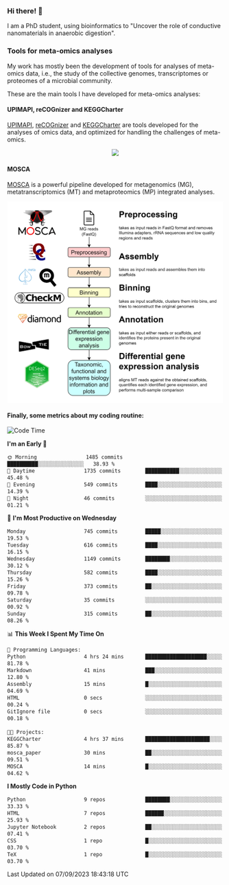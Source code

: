 ### Hi there! 👋

I am a PhD student, using bioinformatics to "Uncover the role of conductive nanomaterials in anaerobic digestion".

### Tools for meta-omics analyses

My work has mostly been the development of tools for analyses of meta-omics data, i.e., the study of the collective genomes, transcriptomes or proteomes of a microbial community.

These are the main tools I have developed for meta-omics analyses:

#### UPIMAPI, reCOGnizer and KEGGCharter

[UPIMAPI](https://github.com/iquasere/UPIMAPI), [reCOGnizer](https://github.com/iquasere/reCOGnizer) and [KEGGCharter](https://github.com/iquasere/KEGGCharter) are tools developed for the analyses of omics data, and optimized for handling the challenges of meta-omics.

<p align="center">
    <img src="assets/annotation_paper.png">
</p>

#### MOSCA

[MOSCA](https://github.com/iquasere/MOSCA) is a powerful pipeline developed for metagenomics (MG), metatranscriptomics (MT) and metaproteomics (MP) integrated analyses.

<p align="center">
    <img src="assets/mosca_workflow.png" align="center" width="700">
</p>


#### Finally, some metrics about my coding routine:

<!--START_SECTION:waka-->
![Code Time](http://img.shields.io/badge/Code%20Time-646%20hrs%2039%20mins-blue)

**I'm an Early 🐤** 

```text
🌞 Morning                1485 commits        ██████████░░░░░░░░░░░░░░░   38.93 % 
🌆 Daytime                1735 commits        ███████████░░░░░░░░░░░░░░   45.48 % 
🌃 Evening                549 commits         ████░░░░░░░░░░░░░░░░░░░░░   14.39 % 
🌙 Night                  46 commits          ░░░░░░░░░░░░░░░░░░░░░░░░░   01.21 % 
```
📅 **I'm Most Productive on Wednesday** 

```text
Monday                   745 commits         █████░░░░░░░░░░░░░░░░░░░░   19.53 % 
Tuesday                  616 commits         ████░░░░░░░░░░░░░░░░░░░░░   16.15 % 
Wednesday                1149 commits        ████████░░░░░░░░░░░░░░░░░   30.12 % 
Thursday                 582 commits         ████░░░░░░░░░░░░░░░░░░░░░   15.26 % 
Friday                   373 commits         ██░░░░░░░░░░░░░░░░░░░░░░░   09.78 % 
Saturday                 35 commits          ░░░░░░░░░░░░░░░░░░░░░░░░░   00.92 % 
Sunday                   315 commits         ██░░░░░░░░░░░░░░░░░░░░░░░   08.26 % 
```


📊 **This Week I Spent My Time On** 

```text
💬 Programming Languages: 
Python                   4 hrs 24 mins       ████████████████████░░░░░   81.78 % 
Markdown                 41 mins             ███░░░░░░░░░░░░░░░░░░░░░░   12.80 % 
Assembly                 15 mins             █░░░░░░░░░░░░░░░░░░░░░░░░   04.69 % 
HTML                     0 secs              ░░░░░░░░░░░░░░░░░░░░░░░░░   00.24 % 
GitIgnore file           0 secs              ░░░░░░░░░░░░░░░░░░░░░░░░░   00.18 % 

🐱‍💻 Projects: 
KEGGCharter              4 hrs 37 mins       █████████████████████░░░░   85.87 % 
mosca_paper              30 mins             ██░░░░░░░░░░░░░░░░░░░░░░░   09.51 % 
MOSCA                    14 mins             █░░░░░░░░░░░░░░░░░░░░░░░░   04.62 % 
```

**I Mostly Code in Python** 

```text
Python                   9 repos             ████████░░░░░░░░░░░░░░░░░   33.33 % 
HTML                     7 repos             ██████░░░░░░░░░░░░░░░░░░░   25.93 % 
Jupyter Notebook         2 repos             ██░░░░░░░░░░░░░░░░░░░░░░░   07.41 % 
CSS                      1 repo              █░░░░░░░░░░░░░░░░░░░░░░░░   03.70 % 
TeX                      1 repo              █░░░░░░░░░░░░░░░░░░░░░░░░   03.70 % 
```




 Last Updated on 07/09/2023 18:43:18 UTC
<!--END_SECTION:waka-->
